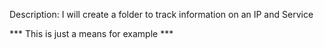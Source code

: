 Description: I will create a folder to track information on an IP and Service

*** This is just a means for example ***
